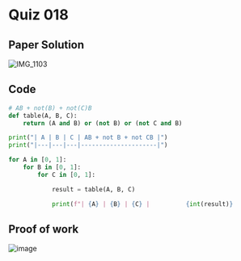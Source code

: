 # Quiz 018


## Paper Solution
![IMG_1103](https://github.com/user-attachments/assets/1c5e1e93-d942-43c3-8618-8ecc6a4cf7b6)


## Code
```.py
# AB + not(B) + not(C)B
def table(A, B, C):
    return (A and B) or (not B) or (not C and B)

print("| A | B | C | AB + not B + not CB |")
print("|---|---|---|---------------------|")

for A in [0, 1]:
    for B in [0, 1]:
        for C in [0, 1]:

            result = table(A, B, C)

            print(f"| {A} | {B} | {C} |          {int(result)}          |")

```

## Proof of work
![image](https://github.com/user-attachments/assets/310f2424-a8b4-47a4-985f-832bb93d9746)
